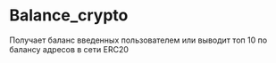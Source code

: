 # Balance_crypto
Получает баланс введенных пользователем или выводит топ 10 по балансу адресов в сети ERC20
